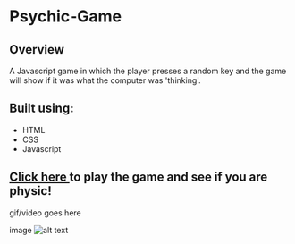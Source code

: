 # Psychic-Game

## Overview ##
A Javascript game in which the player presses a random key and the game will show if it was what the computer was 'thinking'. 

## Built using: ##

- HTML
- CSS
- Javascript

## [Click here ](https://clawrence005.github.io/Psychic-Game/)to play the game and see if you are physic!

gif/video goes here

image ![alt text](image.jpg)
